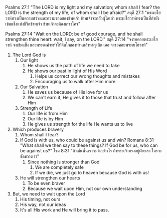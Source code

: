 Psalms 27:1 "The LORD is my light and my salvation; whom shall I fear? the LORD is the strength of my life; of whom shall I be afraid?"
สดุดี 27:1 "พระเยโฮวาห์ทรงเป็นความสว่างและความรอดของข้าพเจ้า ข้าพเจ้าจะกลัวผู้ใดเล่า พระเยโฮวาห์ทรงเป็นที่กำบังเข้มแข็งแห่งชีวิตข้าพเจ้า ข้าพเจ้าจะต้องเกรงใคร"

Psalms 27:14 "Wait on the LORD: be of good courage, and he shall strengthen thine heart: wait, I say, on the LORD."
สดุดี 27:14 "จงรอคอยพระเยโฮวาห์ จงเข้มแข็ง และพระองค์จะทำให้จิตใจของท่านกล้าหาญเถิด เออ จงรอคอยพระเยโฮวาห์"

1. The Lord God is
   1. Our light
      1. He shows us the path of life we need to take
      2. He shows our past in light of His Word
         1. Helps us correct our wrong thoughts and mistakes
         2. Encouraging us to walk after Him more
   2. Our Salvation
      1. He saves us because of His love for us
      2. We can't earn it, He gives it to those that trust and follow after Him
   3. Strength of Life
      1. Our life is from Him
      2. Our life is by Him
      3. He gives us strength for the life He wants us to live
2. Which produces bravery
   1. Whom shall I fear?
   2. If God is with us, who could be against us and win?
      Romans 8:31 "What shall we then say to these things? If God be for us, who can be against us?"
      โรม 8:31 "ถ้าเช่นนั้นเราจะว่าอย่างไร ถ้าพระเจ้าทรงอยู่ฝ่ายเรา ใครจะขัดขวางเรา"
      1. Since nothing is stronger than God
         1. We are completely safe
         2. If we die, we just go to heaven because God is with us!
   3. He will strengthen our hearts
      1. To be even braver
      2. Because we wait upon Him, not our own understanding
3. But, we need to wait upon the Lord
   1. His timing, not ours
   2. His way, not our ideas
   3. It's all His work and He will bring it to pass.